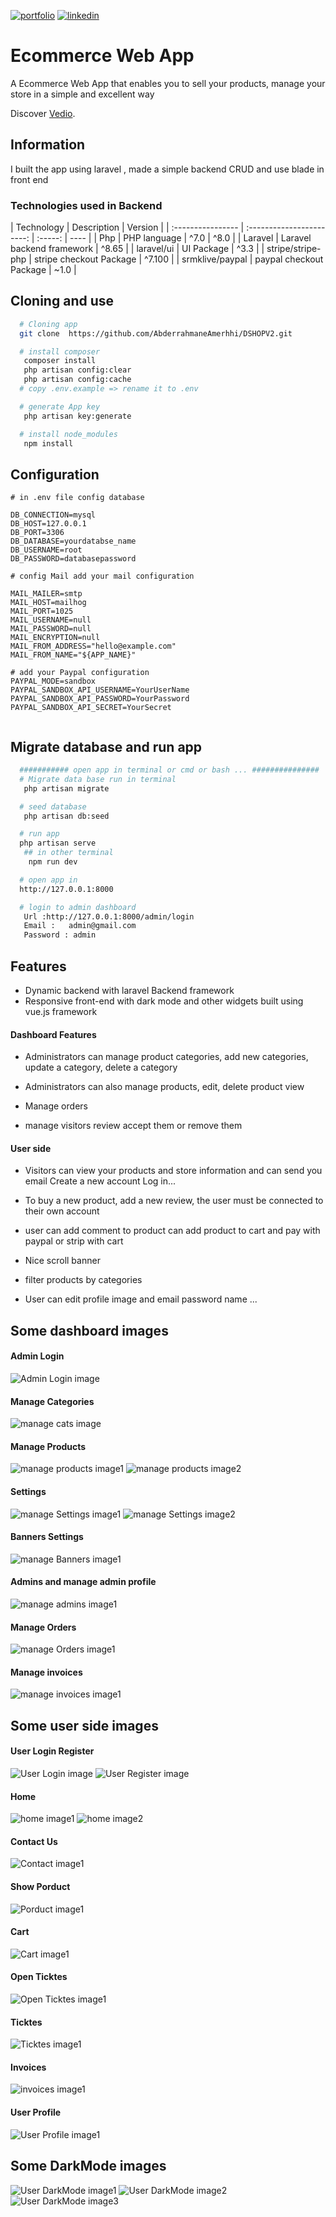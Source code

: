 [![portfolio](https://img.shields.io/badge/my_portfolio-000?style=for-the-badge&logo=ko-fi&logoColor=white)](https://main--abderrahmaneamerrhiportfoliov2.netlify.app/)
[![linkedin](https://img.shields.io/badge/linkedin-0A66C2?style=for-the-badge&logo=linkedin&logoColor=white)](https://www.linkedin.com/in/abderrahmane-amerrhi-807b40201/)

# Ecommerce Web App

A Ecommerce Web App that enables you to sell your products, manage your store in a simple and excellent way

Discover [Vedio](https://abderrahmaneamerrhi.com/assets/sieved-25dda1ed.mp4).

## Information

I built the app using laravel , made a simple backend CRUD and use blade in front end

### Technologies used in Backend

| Technology        |        Description        | Version |
| :---------------- | :-----------------------: | :-----: | ---- |
| Php               |       PHP language        |  ^7.0   | ^8.0 |
| Laravel           | Laravel backend framework |  ^8.65  |
| laravel/ui        |        UI Package         |  ^3.3   |
| stripe/stripe-php |  stripe checkout Package  | ^7.100  |
| srmklive/paypal   |  paypal checkout Package  |  ~1.0   |

## Cloning and use

```bash or terminal
  # Cloning app
  git clone  https://github.com/AbderrahmaneAmerhhi/DSHOPV2.git

  # install composer
   composer install
   php artisan config:clear
   php artisan config:cache
  # copy .env.example => rename it to .env

  # generate App key
   php artisan key:generate

  # install node_modules
   npm install

```

## Configuration

```env
# in .env file config database

DB_CONNECTION=mysql
DB_HOST=127.0.0.1
DB_PORT=3306
DB_DATABASE=yourdatabse_name
DB_USERNAME=root
DB_PASSWORD=databasepassword

# config Mail add your mail configuration

MAIL_MAILER=smtp
MAIL_HOST=mailhog
MAIL_PORT=1025
MAIL_USERNAME=null
MAIL_PASSWORD=null
MAIL_ENCRYPTION=null
MAIL_FROM_ADDRESS="hello@example.com"
MAIL_FROM_NAME="${APP_NAME}"

# add your Paypal configuration
PAYPAL_MODE=sandbox
PAYPAL_SANDBOX_API_USERNAME=YourUserName
PAYPAL_SANDBOX_API_PASSWORD=YourPassword
PAYPAL_SANDBOX_API_SECRET=YourSecret


```

## Migrate database and run app

```bash or terminal
  ########### open app in terminal or cmd or bash ... ###############
  # Migrate data base run in terminal
   php artisan migrate

  # seed database
   php artisan db:seed

  # run app
  php artisan serve
   ## in other terminal
    npm run dev

  # open app in
  http://127.0.0.1:8000

  # login to admin dashboard
   Url :http://127.0.0.1:8000/admin/login
   Email :   admin@gmail.com
   Password : admin


```

## Features

-   Dynamic backend with laravel Backend framework
-   Responsive front-end with dark mode and other widgets built using vue.js framework

#### Dashboard Features

-   Administrators can manage product categories, add new categories, update a category, delete a category

-   Administrators can also manage products, edit, delete product view

-   Manage orders

-   manage visitors review accept them or remove them

#### User side

-   Visitors can view your products and store information and can send you email Create a new account Log in...

-   To buy a new product, add a new review, the user must be connected to their own account

-   user can add comment to product can add product to cart and pay with paypal or strip with cart
-   Nice scroll banner

-   filter products by categories

-   User can edit profile image and email password name ...

## Some dashboard images

#### Admin Login

![Admin Login image](https://github.com/AbderrahmaneAmerhhi/Digital-store/blob/main/public/Githubfiles/auth/loginadmin.png)

#### Manage Categories

![manage cats image](https://github.com/AbderrahmaneAmerhhi/Digital-store/blob/main/public/Githubfiles/backend/catdashboardimage.png)

#### Manage Products

![manage products image1](https://github.com/AbderrahmaneAmerhhi/Digital-store/blob/main/public/Githubfiles/backend/manageproducts.png)
![manage products image2](https://github.com/AbderrahmaneAmerhhi/Digital-store/blob/main/public/Githubfiles/backend/manageproducts2.png)

#### Settings

![manage Settings image1](https://github.com/AbderrahmaneAmerhhi/Digital-store/blob/main/public/Githubfiles/backend/settings1.png)
![manage Settings image2](https://github.com/AbderrahmaneAmerhhi/Digital-store/blob/main/public/Githubfiles/backend/settings2.png)

#### Banners Settings

![manage Banners image1](https://github.com/AbderrahmaneAmerhhi/Digital-store/blob/main/public/Githubfiles/backend/bannersettings.png)

#### Admins and manage admin profile

![manage admins image1](https://github.com/AbderrahmaneAmerhhi/Digital-store/blob/main/public/Githubfiles/backend/manageadminandadminprofile.png)

#### Manage Orders

![manage Orders image1](https://github.com/AbderrahmaneAmerhhi/Digital-store/blob/main/public/Githubfiles/backend/manageorders.png)

#### Manage invoices

![manage invoices image1](https://github.com/AbderrahmaneAmerhhi/Digital-store/blob/main/public/Githubfiles/backend/manageinvoices.png)

## Some user side images

#### User Login Register

![User Login image](https://github.com/AbderrahmaneAmerhhi/Digital-store/blob/main/public/Githubfiles/auth/loginuser.png)
![User Register image](https://github.com/AbderrahmaneAmerhhi/Digital-store/blob/main/public/Githubfiles/auth/registerdarkmode.png)

#### Home

![ home image1](https://github.com/AbderrahmaneAmerhhi/Digital-store/blob/main/public/Githubfiles/frontend/home1.png)
![ home image2](https://github.com/AbderrahmaneAmerhhi/Digital-store/blob/main/public/Githubfiles/frontend/home2.png)

#### Contact Us

![ Contact image1](https://github.com/AbderrahmaneAmerhhi/Digital-store/blob/main/public/Githubfiles/frontend/contactus.png)

#### Show Porduct

![ Porduct image1](https://github.com/AbderrahmaneAmerhhi/Digital-store/blob/main/public/Githubfiles/frontend/showproduct.png)

#### Cart

![ Cart image1](https://github.com/AbderrahmaneAmerhhi/Digital-store/blob/main/public/Githubfiles/frontend/cart.png)

#### Open Ticktes

![ Open Ticktes image1](https://github.com/AbderrahmaneAmerhhi/Digital-store/blob/main/public/Githubfiles/frontend/openTicket.png)

#### Ticktes

![  Ticktes image1](https://github.com/AbderrahmaneAmerhhi/Digital-store/blob/main/public/Githubfiles/frontend/tickets.png)

#### Invoices

![  invoices image1](https://github.com/AbderrahmaneAmerhhi/Digital-store/blob/main/public/Githubfiles/frontend/invoices.png)

#### User Profile

![  User Profile image1](https://github.com/AbderrahmaneAmerhhi/Digital-store/blob/main/public/Githubfiles/frontend/userprofile.png)

## Some DarkMode images

![  User DarkMode image1](https://github.com/AbderrahmaneAmerhhi/Digital-store/blob/main/public/Githubfiles/frontend/Darkmodefront.png)
![  User DarkMode image2](https://github.com/AbderrahmaneAmerhhi/Digital-store/blob/main/public/Githubfiles/backend/darkmode.png)
![  User DarkMode image3](https://github.com/AbderrahmaneAmerhhi/Digital-store/blob/main/public/Githubfiles/auth/registerdarkmode.png)
